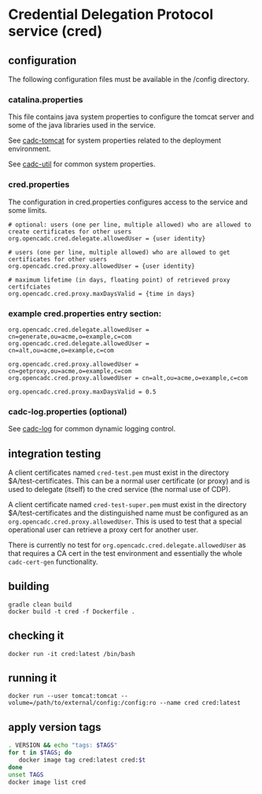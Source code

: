 # Credential Delegation Protocol service (cred)

## configuration

The following configuration files must be available in the /config directory.

### catalina.properties
This file contains java system properties to configure the tomcat server and some of the java
libraries used in the service.

See <a href="https://github.com/opencadc/docker-base/tree/master/cadc-tomcat">cadc-tomcat</a>
for system properties related to the deployment environment.

See <a href="https://github.com/opencadc/core/tree/master/cadc-util">cadc-util</a>
for common system properties.

### cred.properties

The configuration in cred.properties configures access to the service and some limits.

```
# optional: users (one per line, multiple allowed) who are allowed to create certificates for other users
org.opencadc.cred.delegate.allowedUser = {user identity}

# users (one per line, multiple allowed) who are allowed to get certificates for other users
org.opencadc.cred.proxy.allowedUser = {user identity}

# maximum lifetime (in days, floating point) of retrieved proxy certifciates
org.opencadc.cred.proxy.maxDaysValid = {time in days}
```

### example cred.properties entry section:
```
org.opencadc.cred.delegate.allowedUser = cn=generate,ou=acme,o=example,c=com 
org.opencadc.cred.delegate.allowedUser = cn=alt,ou=acme,o=example,c=com

org.opencadc.cred.proxy.allowedUser = cn=getproxy,ou=acme,o=example,c=com
org.opencadc.cred.proxy.allowedUser = cn=alt,ou=acme,o=example,c=com

org.opencadc.cred.proxy.maxDaysValid = 0.5
```

### cadc-log.properties (optional)
See <a href="https://github.com/opencadc/core/tree/master/cadc-log">cadc-log</a> for common
dynamic logging control.


## integration testing

A client certificates named `cred-test.pem` must exist in the directory $A/test-certificates.
This can be a normal user certificate (or proxy) and is used to delegate (itself) to the cred service (the 
normal use of CDP).

A client certificate named `cred-test-super.pem` must exist in the directory $A/test-certificates and the 
distinguished name must be configured as an `org.opencadc.cred.proxy.allowedUser`. This is used to test that
a special operational user can retrieve a proxy cert for another user.

There is currently no test for `org.opencadc.cred.delegate.allowedUser` as that requires a CA cert in the
test environment and essentially the whole `cadc-cert-gen` functionality.

## building

```
gradle clean build
docker build -t cred -f Dockerfile .
```

## checking it
```
docker run -it cred:latest /bin/bash
```

## running it
```
docker run --user tomcat:tomcat --volume=/path/to/external/config:/config:ro --name cred cred:latest
```

## apply version tags
```bash
. VERSION && echo "tags: $TAGS" 
for t in $TAGS; do
   docker image tag cred:latest cred:$t
done
unset TAGS
docker image list cred
```

